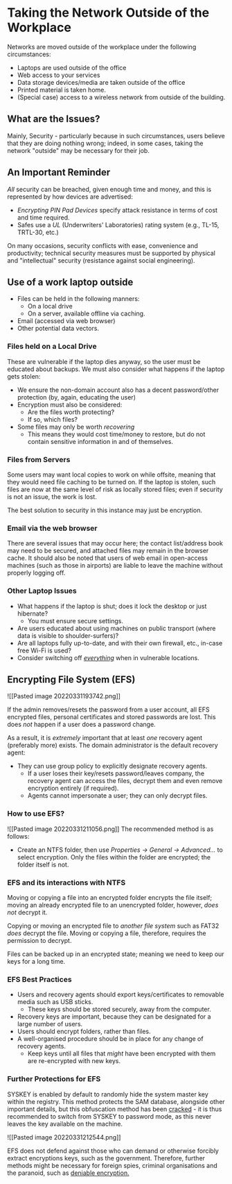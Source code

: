 # Taking the Network Outside of the Workplace
Networks are moved outside of the workplace under the following circumstances:
- Laptops are used outside of the office
- Web access to your services
- Data storage devices/media are taken outside of the office
- Printed material is taken home.
- (Special case) access to a wireless network from outside of the building.

## What are the Issues?
Mainly, Security - particularly because in such circumstances, users believe that they are doing nothing wrong; indeed, in some cases, taking the network "outside" may be necessary for their job.

## An Important Reminder
*All* security can be breached, given enough time and money, and this is represented by how devices are advertised:
- *Encrypting PIN Pad Devices* specify attack resistance in terms of cost and time required.
- Safes use a *UL* (Underwriters' Laboratories) rating system (e.g., TL-15, TRTL-30, etc.)

On many occasions, security conflicts with ease, convenience and productivity; technical security measures must be supported by physical and "intellectual" security (resistance against social engineering).

## Use of a work laptop outside
- Files can be held in the following manners:
	- On a local drive
	- On a server, available offline via caching.
- Email (accessed via web browser)
- Other potential data vectors.

### Files held on a Local Drive
These are vulnerable if the laptop dies anyway, so the user must be educated about backups. We must also consider what happens if the laptop gets stolen:
- We ensure the non-domain account also has a decent password/other protection (by, again, educating the user)
- Encryption must also be considered:
	- Are the files worth protecting?
	- If so, which files?
- Some files may only be worth *recovering*
	- This means they would cost time/money to restore, but do not contain sensitive information in and of themselves.

### Files from Servers
Some users may want local copies to work on while offsite, meaning that they would need file caching to be turned on. If the laptop is stolen, such files are now at the same level of risk as locally stored files; even if security is not an issue, the work is lost.

The best solution to security in this instance may just be encryption.

### Email via the web browser
There are several issues that may occur here; the contact list/address book may need to be secured, and attached files may remain in the browser cache. It should also be noted that users of web email in open-access machines (such as those in airports) are liable to leave the machine without properly logging off.

### Other Laptop Issues
- What happens if the laptop is shut; does it lock the desktop or just hibernate?
	- You must ensure secure settings.
- Are users educated about using machines on public transport (where data is visible to shoulder-surfers)?
- Are all laptops fully up-to-date, and with their own firewall, etc., in-case free Wi-Fi is used?
- Consider switching off [*everything*](http://www.theregister.co.uk/2007/08/01/defcon_survival_guide/) when in vulnerable locations.

## Encrypting File System (EFS)

![[Pasted image 20220331193742.png]]

If the admin removes/resets the password from a user account, all EFS encrypted files, personal certificates and stored passwords are lost. This does *not* happen if a user does a password change.

As a result, it is *extremely* important that at least *one* recovery agent (preferably more) exists. The domain administrator is the default recovery agent:
- They can use group policy to explicitly designate recovery agents.
	- If a user loses their key/resets password/leaves company, the recovery agent can access the files, decrypt them and even remove encryption entirely (if required).
	- Agents cannot impersonate a user; they can only decrypt files.

### How to use EFS?
![[Pasted image 20220331211056.png]]
The recommended method is as follows:
- Create an NTFS folder, then use *Properties -> General -> Advanced...* to select encryption. Only the files within the folder are encrypted; the folder itself is not.

### EFS and its interactions with NTFS
Moving or copying a file into an encrypted folder encrypts the file itself; moving an already encrypted file to an unencrypted folder, however, *does not* decrypt it.

Copying or moving an encrypted file to *another file system* such as FAT32 *does* decrypt the file.
Moving or copying a file, therefore, requires the permission to decrypt.

Files can be backed up in an encrypted state; meaning we need to keep our keys for a long time.

### EFS Best Practices
- Users and recovery agents should export keys/certificates to removable media such as USB sticks.
	- These keys should be stored securely, away from the computer.
- Recovery keys are important, because they can be designated for a large number of users.
- Users should encrypt folders, rather than files.
- A well-organised procedure should be in place for any change of recovery agents.
	- Keep keys until all files that *might* have been encrypted with them are re-encrypted with new keys.

### Further Protections for EFS
SYSKEY is enabled by default to randomly hide the system master key within the registry. This method protects the SAM database, alongside other important details, but this obfuscation method has been [cracked](http://www.irongeek.com/i.php?page=security/localsamcrack2) - it is thus recommended to switch from SYSKEY to password mode, as this never leaves the key available on the machine.

![[Pasted image 20220331212544.png]]

EFS does not defend against those who can demand or otherwise forcibly extract encryptions keys, such as the government. Therefore, further methods might be necessary for foreign spies, criminal organisations and the paranoid, such as [deniable encryption.](https://en.wikipedia.org/wiki/Deniable_encryption)